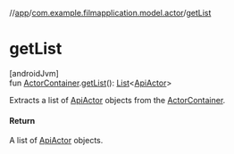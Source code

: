 //[app](../../index.md)/[com.example.filmapplication.model.actor](index.md)/[getList](get-list.md)

# getList

[androidJvm]\
fun [ActorContainer](-actor-container/index.md).[getList](get-list.md)(): [List](https://kotlinlang.org/api/latest/jvm/stdlib/kotlin.collections/-list/index.html)&lt;[ApiActor](-api-actor/index.md)&gt;

Extracts a list of [ApiActor](-api-actor/index.md) objects from the [ActorContainer](-actor-container/index.md).

#### Return

A list of [ApiActor](-api-actor/index.md) objects.
